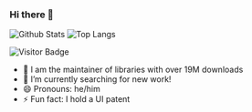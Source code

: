 ### Hi there 👋



![Github Stats](https://github-readme-stats.vercel.app/api?username=goatandsheep&count_private=true&show_icons=true&theme=synthwave)
![Top Langs](https://github-readme-stats.vercel.app/api/top-langs/?username=goatandsheep&hide=TeX&layout=compact&theme=synthwave)

![Visitor Badge](https://visitor-badge.laobi.icu/badge?page_id=goatandsheep.goatandsheep)

<!--
**goatandsheep/goatandsheep** is a ✨ _special_ ✨ repository because its `README.md` (this file) appears on your GitHub profile.

Here are some ideas to get you started:

- 🌱 I’m currently learning ...
- 🤔 I’m looking for help with ...
- 💬 Ask me about ...
- 📫 How to reach me: ...
-->

- 👯 I am the maintainer of libraries with over 19M downloads
- 🔭 I’m currently searching for new work!
- 😄 Pronouns: he/him
- ⚡ Fun fact: I hold a UI patent
